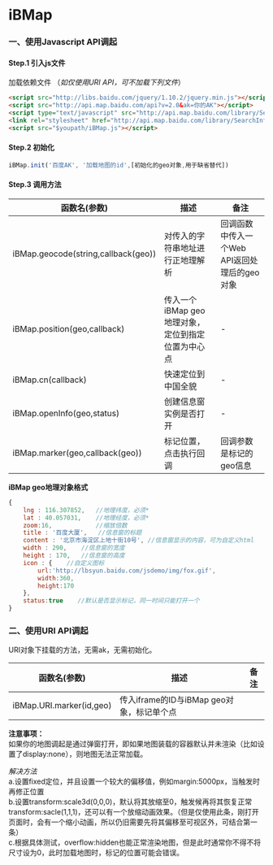 # iBMap

### 一、使用Javascript API调起
#### Step.1 引入js文件

加载依赖文件 （*如仅使用URI API，可不加载下列文件*）
```html
<script src="http://libs.baidu.com/jquery/1.10.2/jquery.min.js"></script>
<script src="http://api.map.baidu.com/api?v=2.0&ak=你的AK"></script>
<script type="text/javascript" src="http://api.map.baidu.com/library/SearchInfoWindow/1.5/src/SearchInfoWindow_min.js"></script>
<link rel="stylesheet" href="http://api.map.baidu.com/library/SearchInfoWindow/1.5/src/SearchInfoWindow_min.css" />
<script src="$youpath/iBMap.js"></script> 
```

#### Step.2 初始化
```javascript
iBMap.init('百度AK', '加载地图的id',[初始化的geo对象,用于缺省替代])
```

#### Step.3 调用方法
| 函数名(参数) | 描述 | 备注   |
|-------------| -----| ------|
| iBMap.geocode(string,callback(geo)) | 对传入的字符串地址进行正地理解析 | 回调函数中传入一个Web API返回处理后的geo对象
| iBMap.position(geo,callback) | 传入一个iBMap geo地理对象，定位到指定位置为中心点 | - |
| iBMap.cn(callback) | 快速定位到中国全貌 | - |
| iBMap.openInfo(geo,status) | 创建信息窗实例是否打开 | - |
| iBMap.marker(geo,callback(geo)) | 标记位置，点击执行回调 | 回调参数是标记的geo信息 |

**iBMap geo地理对象格式**
```javascript
{
    lng : 116.307852,   //地理纬度，必须*
    lat : 40.057031,    //地理经度，必须*
    zoom:16,            //缩放倍数
    title : '百度大厦',   //信息窗的标题
    content : '北京市海淀区上地十街10号', //信息窗显示的内容，可为自定义html
    width : 290,    //信息窗的宽度
    height : 170,   //信息窗的高度
    icon : {    //自定义图标
        url:'http://lbsyun.baidu.com/jsdemo/img/fox.gif',
        width:360,
        height:170
    },  
    status:true    //默认是否显示标记，同一时间只能打开一个
}
```

### 二、使用URI API调起
URI对象下挂载的方法，无需ak，无需初始化。

| 函数名(参数) | 描述 | 备注 |
|------------ |-----| ---- |
| iBMap.URI.marker(id,geo) | 传入iframe的ID与iBMap geo对象，标记单个点 | 

**注意事项：**  
如果你的地图调起是通过弹窗打开，即如果地图装载的容器默认并未渲染（比如设置了display:none），则地图无法正常加载。

*解决方法*  
a.设置fixed定位，并且设置一个较大的偏移值，例如margin:5000px，当触发时再修正位置  
b.设置transform:scale3d(0,0,0)，默认将其放缩至0，触发候再将其恢复正常transform:sacle(1,1,1)，还可以有一个放缩动画效果。（但是仅使用此条，刚打开页面时，会有一个缩小动画，所以仍旧需要先将其偏移至可视区外，可结合第一条）  
c.根据具体测试，overflow:hidden也能正常渲染地图，但是此时通常你不得不将尺寸设为0，此时加载地图时，标记的位置可能会错误。


